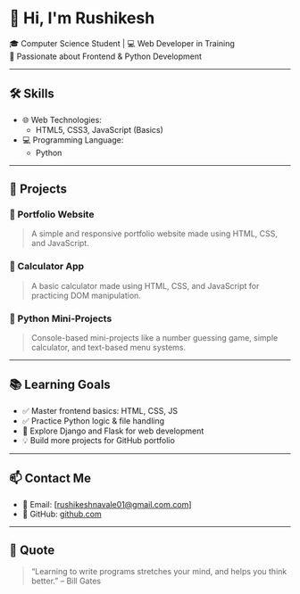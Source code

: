 # 👋 Hi, I'm Rushikesh

🎓 Computer Science Student | 💻 Web Developer in Training  
🚀 Passionate about Frontend & Python Development

---

## 🛠 Skills

- 🌐 Web Technologies:  
  - HTML5, CSS3, JavaScript (Basics)  
- 💻 Programming Language:  
  - Python

---

## 📁 Projects

### 🌟 Portfolio Website  
> A simple and responsive portfolio website made using HTML, CSS, and JavaScript.

### 🌟 Calculator App  
> A basic calculator made using HTML, CSS, and JavaScript for practicing DOM manipulation.

### 🌟 Python Mini-Projects  
> Console-based mini-projects like a number guessing game, simple calculator, and text-based menu systems.

---

## 📚 Learning Goals

- ✅ Master frontend basics: HTML, CSS, JS  
- ✅ Practice Python logic & file handling  
- 📖 Explore Django and Flask for web development  
- 💡 Build more projects for GitHub portfolio

---

## 📫 Contact Me

- 📧 Email: [rushikeshnavale01@gmail.com.com]  
- 🔗 GitHub: [github.com](https://github.com/Rushi4335)

---

## 💬 Quote

> “Learning to write programs stretches your mind, and helps you think better.” – Bill Gates
